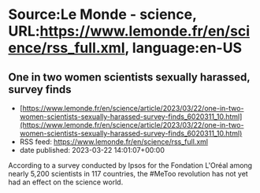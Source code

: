 # Source:Le Monde - science, URL:https://www.lemonde.fr/en/science/rss_full.xml, language:en-US

## One in two women scientists sexually harassed, survey finds
 - [https://www.lemonde.fr/en/science/article/2023/03/22/one-in-two-women-scientists-sexually-harassed-survey-finds_6020311_10.html](https://www.lemonde.fr/en/science/article/2023/03/22/one-in-two-women-scientists-sexually-harassed-survey-finds_6020311_10.html)
 - RSS feed: https://www.lemonde.fr/en/science/rss_full.xml
 - date published: 2023-03-22 14:01:07+00:00

According to a survey conducted by Ipsos for the Fondation L'Oréal among nearly 5,200 scientists in 117 countries, the #MeToo revolution has not yet had an effect on the science world.

